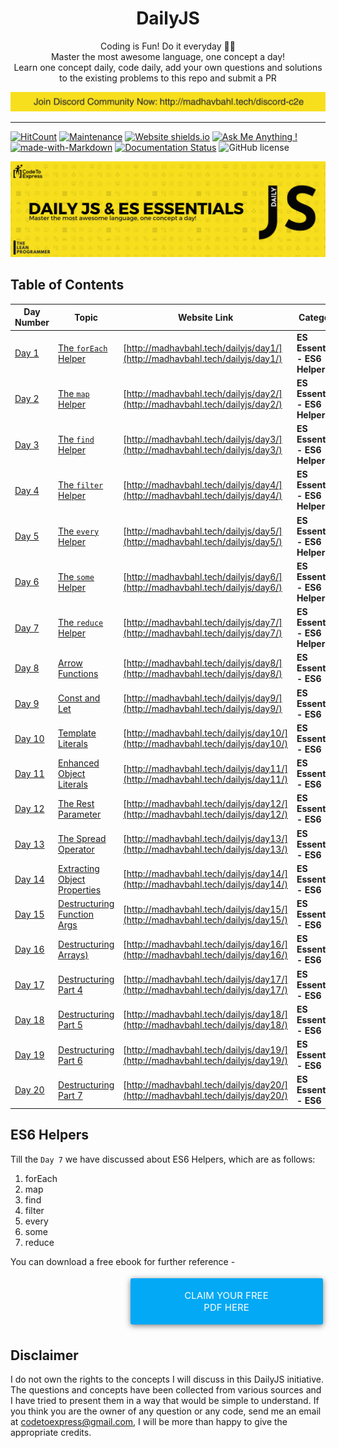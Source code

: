 <h1 align="center">
  DailyJS
</h1>

<p align="center">
  Coding is Fun! Do it everyday 💯💯
  <br />
  Master the most awesome language, one concept a day!
  <br />
  Learn one concept daily, code daily, add your own questions and solutions to the existing problems to this repo and submit a PR
</p>

<a style="margin: 0" href="http://madhavbahl.tech/discord-c2e"><img src="./discord.png" alt="Telegram: http://madhavbahl.tech/discord-c2e"></a>

***

[![HitCount](http://hits.dwyl.io/MadhavBahlMD/DailyJS.svg)](http://hits.dwyl.io/MadhavBahlMD/DailyJS) [![Maintenance](https://img.shields.io/badge/Maintained%3F-yes-green.svg)](https://GitHub.com/MadhavBahlMD/DailyJS/) [![Website shields.io](https://img.shields.io/website-up-down-green-red/http/shields.io.svg)](http://madhavbahl.tech/dailyjs) [![Ask Me Anything !](https://img.shields.io/badge/Ask%20me-anything-1abc9c.svg)](http://madhavbahl.tech/contact/) [![made-with-Markdown](https://img.shields.io/badge/Made%20with-Markdown-1f425f.svg)](http://commonmark.org) [![Documentation Status](https://readthedocs.org/projects/ansicolortags/badge/?version=latest)](http://ansicolortags.readthedocs.io/?badge=latest) ![GitHub license](https://img.shields.io/github/license/MadhavBahlMD/dailyjs.svg)

![DailyJS](./cover.png)

## Table of Contents

| Day Number   | Topic                | Website Link  | Category |
| ----- |----------------------| -----| ------- |
| [Day 1](./day1)     | [The `forEach` Helper](./day1) | [http://madhavbahl.tech/dailyjs/day1/](http://madhavbahl.tech/dailyjs/day1/) | **ES Essentials - ES6 Helper** |
| [Day 2](./day2)     | [The `map` Helper](./day2)     | [http://madhavbahl.tech/dailyjs/day2/](http://madhavbahl.tech/dailyjs/day2/) | **ES Essentials - ES6 Helper** |
| [Day 3](./day3)     | [The `find` Helper](./day3)    | [http://madhavbahl.tech/dailyjs/day3/](http://madhavbahl.tech/dailyjs/day3/) | **ES Essentials - ES6 Helper** |
| [Day 4](./day4)     | [The `filter` Helper](./day4)    | [http://madhavbahl.tech/dailyjs/day4/](http://madhavbahl.tech/dailyjs/day4/) | **ES Essentials - ES6 Helper** |
| [Day 5](./day5)     | [The `every` Helper](./day5)    | [http://madhavbahl.tech/dailyjs/day5/](http://madhavbahl.tech/dailyjs/day5/) | **ES Essentials - ES6 Helper** |
| [Day 6](./day6)     | [The `some` Helper](./day6)    | [http://madhavbahl.tech/dailyjs/day6/](http://madhavbahl.tech/dailyjs/day6/) | **ES Essentials - ES6 Helper** |
| [Day 7](./day7)     | [The `reduce` Helper](./day7)    | [http://madhavbahl.tech/dailyjs/day7/](http://madhavbahl.tech/dailyjs/day7/) | **ES Essentials - ES6 Helper** |
| [Day 8](./day8)     | [Arrow Functions](./day8)    | [http://madhavbahl.tech/dailyjs/day8/](http://madhavbahl.tech/dailyjs/day8/) | **ES Essentials - ES6** |
| [Day 9](./day9)     | [Const and Let](./day9)    | [http://madhavbahl.tech/dailyjs/day9/](http://madhavbahl.tech/dailyjs/day9/) | **ES Essentials - ES6** |
| [Day 10](./day10)     | [Template Literals](./day10)    | [http://madhavbahl.tech/dailyjs/day10/](http://madhavbahl.tech/dailyjs/day10/) | **ES Essentials - ES6** |
| [Day 11](./day11)     | [Enhanced Object Literals](./day11)    | [http://madhavbahl.tech/dailyjs/day11/](http://madhavbahl.tech/dailyjs/day11/) | **ES Essentials - ES6** |
| [Day 12](./day12)     | [The Rest Parameter](./day12)    | [http://madhavbahl.tech/dailyjs/day12/](http://madhavbahl.tech/dailyjs/day12/) | **ES Essentials - ES6** |
| [Day 13](./day13)     | [The Spread Operator](./day13)    | [http://madhavbahl.tech/dailyjs/day13/](http://madhavbahl.tech/dailyjs/day13/) | **ES Essentials - ES6** |
| [Day 14](./day14)     | [Extracting Object Properties](./day14)    | [http://madhavbahl.tech/dailyjs/day14/](http://madhavbahl.tech/dailyjs/day14/) | **ES Essentials - ES6** |
| [Day 15](./day15)     | [Destructuring Function Args](./day15)    | [http://madhavbahl.tech/dailyjs/day15/](http://madhavbahl.tech/dailyjs/day15/) | **ES Essentials - ES6** |
| [Day 16](./day16)     | [Destructuring Arrays)](./day16)    | [http://madhavbahl.tech/dailyjs/day16/](http://madhavbahl.tech/dailyjs/day16/) | **ES Essentials - ES6** |
| [Day 17](./day17)     | [Destructuring Part 4](./day17)    | [http://madhavbahl.tech/dailyjs/day17/](http://madhavbahl.tech/dailyjs/day17/) | **ES Essentials - ES6** |
| [Day 18](./day18)     | [Destructuring Part 5](./day18)    | [http://madhavbahl.tech/dailyjs/day18/](http://madhavbahl.tech/dailyjs/day18/) | **ES Essentials - ES6** |
| [Day 19](./day19)     | [Destructuring Part 6](./day19)    | [http://madhavbahl.tech/dailyjs/day19/](http://madhavbahl.tech/dailyjs/day19/) | **ES Essentials - ES6** |
| [Day 20](./day20)     | [Destructuring Part 7](./day20)    | [http://madhavbahl.tech/dailyjs/day20/](http://madhavbahl.tech/dailyjs/day20/) | **ES Essentials - ES6** |

## ES6 Helpers

Till the `Day 7` we have discussed about ES6 Helpers, which are as follows:

1. forEach
2. map
3. find
4. filter
5. every
6. some
7. reduce

You can download a free ebook for further reference - 

<a href="./es6helpers/ebook.pdf" style="display: inline-block; margin: 0.3em; padding: 1.2em 5em; overflow: hidden; position: relative; text-decoration: none; text-transform: uppercase; border-radius: 3px;  -webkit-transition: 0.3s; -moz-transition: 0.3s; -ms-transition: 0.3s; -o-transition: 0.3s;  transition: 0.3s; box-shadow: 0 2px 10px rgba(0,0,0,0.5); border: none;  font-size: 15px; text-align: center;   background-color: #03A9F4; color: white; margin-left: 38%;" download class="btn-rounded-white">Claim Your Free PDF Here</a>

## Disclaimer

I do not own the rights to the concepts I will discuss in this DailyJS initiative. The questions and concepts have been collected from various sources and I have tried to present them in a way that would be simple to understand. If you think you are the owner of any question or any code, send me an email at codetoexpress@gmail.com, I will be more than happy to give the appropriate credits.